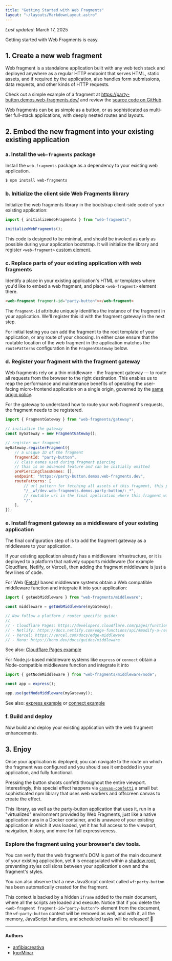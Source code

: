 ```yaml
---
title: "Getting Started with Web Fragments"
layout: "~/layouts/MarkdownLayout.astro"
---
```


_Last updated_: March 17, 2025

Getting started with Web Fragments is easy.

## 1. Create a new web fragment

Web fragment is a standalone application built with any web tech stack and deployed anywhere as a regular HTTP endpoint that serves HTML, static assets, and if required by the application, also handles form submissions, data requests, and other kinds of HTTP requests.

Check out a simple example of a fragment at https://party-button.demos.web-fragments.dev/ and review the [source code on GitHub](https://github.com/web-fragments/party-button-fragment).

Web fragments can be as simple as a button, or as sophisticated as multi-tier full-stack applications, with deeply nested routes and layouts.

## 2. Embed the new fragment into your existing existing application

### a. Install the `web-fragments` package

Install the `web-fragments` package as a dependency to your existing web application.

```bash
$ npm install web-fragments
```

<!--
Note: Is your existing frontend app not an npm/JavaScript project? You can still use Web Fragments! See advanced usage.
-->

### b. Initialize the client side Web Fragments library

Initialize the web fragments library in the bootstrap client-side code of your existing application:

```js
import { initializeWebFragments } from "web-fragments";

initializeWebFragments();
```

This code is designed to be minimal, and should be invoked as early as possible during your application bootstrap.
It will initialize the library and register `<web-fragment>` [custom element](https://developer.mozilla.org/en-US/docs/Web/API/CustomElementRegistry).

### c. Replace parts of your existing application with web fragments

Identify a place in your existing application's HTML or templates where you'd like to embed a web fragment, and place `<web-fragment>` element there.

```html
<web-fragment fragment-id="party-button"></web-fragment>
```

The `fragment-id` attribute uniquely identifies the instance of the fragment in your application.
We'll register this id with the fragment gateway in the next step.

For initial testing you can add the fragment to the root template of your application, or any route of your choosing.
In either case ensure that the routable location of the web fragment in the application matches the `routePatterns` configuration in the `FragmentGateway` below.

### d. Register your fragment with the fragment gateway

Web fragments rely on a thin middleware - the fragment gateway — to route all requests from the browser to the right destination.
This enables us to reap the performance and maintenance benefits of operating the user-facing micro-frontend application on a single origin, governed by the [same origin policy](https://web.dev/articles/same-origin-policy).

For the gateway to understand how to route your web fragment's requests, the fragment needs to be registered.

```js
import { FragmentGateway } from "web-fragments/gateway";

// initialize the gateway
const myGateway = new FragmentGateway();

// register our fragment
myGateway.registerFragment({
	// a unique ID of the fragment
	fragmentId: "party-button",
	// class names used during fragment piercing
	// this is an advanced feature and can be initially omitted
	prePiercingClassNames: [],
	endpoint: "https://party-button.demos.web-fragments.dev",
	routePatterns: [
		// url pattern for fetching all assets of this fragment, this pattern is determined by the fragment and should be unique:
		"/__wf/dev.web-fragments.demos.party-button/:_*",
		// routable url in the final application where this fragment will be initialized (adjust as needed per step 2c):
		"/",
	],
});
```

<!--
Apart from registering the custom elements, `fragments` must be registered in the [fragment gateway](./gateway). In order to do so, the gateway must be imported to the server application.

A detailed guide can be found in the [fragment gateway](./gateway) section.
-->

### e. Install fragment gateway as a middleware of your existing application

The final configuration step of is to add the fragment gateway as a middleware to your application.

If your existing application already has a middleware infrastructure, or it is deployed to a platform that natively supports middleware (for example Cloudflare, Netlify, or Vercel), then adding the fragment middleware is just a few lines of code.

For Web ([Fetch](https://developer.mozilla.org/en-US/docs/Web/API/Fetch_API)) based middleware systems obtain a Web compatible middleware function and integrate it into your application:

```js
import { getWebMiddleware } from "web-fragments/middleware";

const middleware = getWebMiddleware(myGateway);

// Now follow a platform / router specific guide:
//
// - Cloudflare Pages: https://developers.cloudflare.com/pages/functions/middleware/
// - Netlify: https://docs.netlify.com/edge-functions/api/#modify-a-response
// - Vercel: https://vercel.com/docs/edge-middleware
// - Hono: https://hono.dev/docs/guides/middleware
```

See also: [Cloudflare Pages example](https://github.com/web-fragments/web-fragments/blob/main/e2e/pierced-react/functions/_middleware.ts)

For Node.js-based middleware systems like `express` or `connect` obtain a Node-compatible middleware function and integrate it into

```js
import { getNodeMiddleware } from "web-fragments/middleware/node";

const app = express();

app.use(getNodeMiddleware(myGateway));
```

See also: [express example](https://github.com/web-fragments/web-fragments/blob/main/e2e/node-servers/app/server/src/express.ts) or [connect example](https://github.com/web-fragments/web-fragments/blob/main/e2e/node-servers/app/server/src/connect.ts)

### f. Build and deploy

Now build and deploy your existing application with the web fragment enhancements.

## 3. Enjoy

Once your application is deployed, you can navigate to the route on which the fragment was configured and you should see it embedded in your application, and fully functional.

Pressing the button shoots confetti throughout the entire viewport.
Interestingly, this special effect happens via [`canvas-confetti`](https://www.npmjs.com/package/canvas-confetti) a small but sophisticated npm library that uses web workers and offscreen canvas to create the effect.

This library, as well as the party-button application that uses it, run in a "virtualized" environment provided by Web Fragments, just like a native application runs in a Docker container, and is unaware of your existing application in which it was loaded, yet it has full access to the viewport, navigation, history, and more for full expressiveness.

### Explore the fragment using your browser's dev tools.

You can verify that the web fragment's DOM is part of the main document of your existing application, yet it is encapsulated within a [shadow root](https://developer.mozilla.org/en-US/docs/Web/API/ShadowRoot), preventing styles collisions between your application's own and the fragment's styles.

You can also observe that a new JavaScript context called `wf:party-button` has been automatically created for the fragment.

This context is backed by a hidden `iframe` added to the main document, where all the scripts are loaded and execute.
Notice that if you delete the `<web-fragment fragment-id="party-button">` element from the document, the `wf:party-button` context will be removed as well, and with it, all the memory, JavaScript handlers, and scheduled tasks will be released! 🚀

---

#### Authors

<ul class="authors">
    <li class="author"><a href="https://github.com/anfibiacreativa">anfibiacreativa</a></li>
    <li class="author"><a href="https://github.com/igorminar">IgorMinar</a></li>
</ul>
